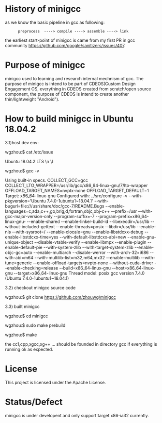 # History of minigcc

   as we know the basic pipeline in gcc as following:
          
          preprocess  ----> compile ----> assemble ----> link

   the earliest start-point of minigcc is came from my first PR in gcc community https://github.com/google/sanitizers/issues/407.
   
  
# Purpose of minigcc

   minigcc used to learning and research internal mechnism of gcc. The purpose of minigcc is intend to be part of CDEOS(Custom Design Engagement OS, everything in CDEOS created from scratch/open source component, the purpose of CDEOS is intend to create another thin/lightweight "Android").


# How to build minigcc in Ubuntu 18.04.2

3.1)host dev env:

wgzhou:$ cat /etc/issue

Ubuntu 18.04.2 LTS \n \l

wgzhou:$ gcc -v

Using built-in specs.
COLLECT_GCC=gcc
COLLECT_LTO_WRAPPER=/usr/lib/gcc/x86_64-linux-gnu/7/lto-wrapper
OFFLOAD_TARGET_NAMES=nvptx-none
OFFLOAD_TARGET_DEFAULT=1
Target: x86_64-linux-gnu
Configured with: ../src/configure -v --with-pkgversion='Ubuntu 7.4.0-1ubuntu1~18.04.1' --with-bugurl=file:///usr/share/doc/gcc-7/README.Bugs --enable-languages=c,ada,c++,go,brig,d,fortran,objc,obj-c++ --prefix=/usr --with-gcc-major-version-only --program-suffix=-7 --program-prefix=x86_64-linux-gnu- --enable-shared --enable-linker-build-id --libexecdir=/usr/lib --without-included-gettext --enable-threads=posix --libdir=/usr/lib --enable-nls --with-sysroot=/ --enable-clocale=gnu --enable-libstdcxx-debug --enable-libstdcxx-time=yes --with-default-libstdcxx-abi=new --enable-gnu-unique-object --disable-vtable-verify --enable-libmpx --enable-plugin --enable-default-pie --with-system-zlib --with-target-system-zlib --enable-objc-gc=auto --enable-multiarch --disable-werror --with-arch-32=i686 --with-abi=m64 --with-multilib-list=m32,m64,mx32 --enable-multilib --with-tune=generic --enable-offload-targets=nvptx-none --without-cuda-driver --enable-checking=release --build=x86_64-linux-gnu --host=x86_64-linux-gnu --target=x86_64-linux-gnu
Thread model: posix
gcc version 7.4.0 (Ubuntu 7.4.0-1ubuntu1~18.04.1)


3.2) checkout minigcc source code

wgzhou:$ git clone https://github.com/zhouwg/minigcc

3.3) built minigcc

wgzhou:$ cd minigcc


wgzhou:$ sudo make prebuild


wgzhou:$ make 


the cc1,cpp,xgcc,xg++ ... should be founded in directory gcc if everything is running ok as expected.


# License
This project is licensed under the Apache License.


# Status/Defect

   minigcc is under developent and only support target x86-ia32 currently. 
